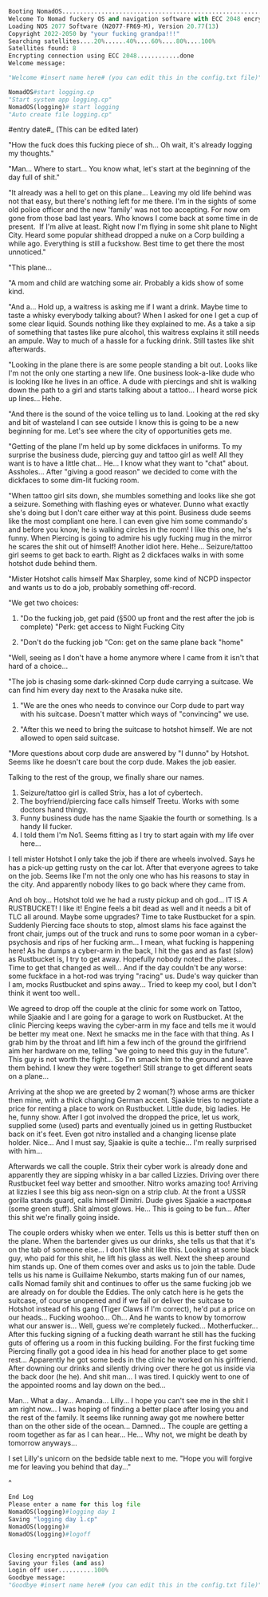 ```python
Booting NomadOS..................................................................100%
Welcome To Nomad fuckery OS and navigation software with ECC 2048 encryption
Loading NOS 2077 Software (N2077-FR69-M), Version 20.77(13)
Copyright 2022-2050 by "your fucking grandpa!!!"
Searching satellites....20%......40%....60%....80%....100%
Satellites found: 8
Encrypting connection using ECC 2048............done
Welcome message:

"Welcome #insert name here# (you can edit this in the config.txt file)"

NomadOS#start logging.cp  
"Start system app logging.cp"  
NomadOS(logging)# start logging  
"Auto create file logging.cp"
```
#entry date#_ (This can be edited later)

"How the fuck does this fucking piece of sh... Oh wait, it's already logging my thoughts."

"Man... Where to start... You know what, let's start at the beginning of the day full of shit."

"It already was a hell to get on this plane... Leaving my old life behind was not that easy, but there's nothing left for me there. I'm in the sights of some old police officer and the new 'family' was not too accepting. For now om gone from those bad last years. Who knows I come back at some time in de present.  If I'm alive at least. Right now I'm flying in some shit plane to Night City. Heard some popular shithead dropped a nuke on a Corp building a while ago. Everything is still a fuckshow. Best time to get there the most unnoticed."

"This plane...

"A mom and child are watching some air. Probably a kids show of some kind.

"And a... Hold up, a waitress is asking me if I want a drink. Maybe time to taste a whisky everybody talking about? When I asked for one I get a cup of some clear liquid. Sounds nothing like they explained to me. As a take a sip of something that tastes like pure alcohol, this waitress explains it still needs an ampule. Way to much of a hassle for a fucking drink. Still tastes like shit afterwards.

"Looking in the plane there is are some people standing a bit out. Looks like I'm not the only one starting a new life. One business look-a-like dude who is looking like he lives in an office. A dude with piercings and shit is walking down the path to a girl and starts talking about a tattoo... I heard worse pick up lines... Hehe.

"And there is the sound of the voice telling us to land. Looking at the red sky and bit of wasteland I can see outside I know this is going to be a new beginning for me. Let's see where the city of opportunities gets me.

"Getting of the plane I'm held up by some dickfaces in uniforms. To my surprise the business dude, piercing guy and tattoo girl as well! All they want is to have a little chat... He... I know what they want to "chat" about. Assholes... After "giving a good reason" we decided to come with the dickfaces to some dim-lit fucking room.

"When tattoo girl sits down, she mumbles something and looks like she got a seizure. Something with flashing eyes or whatever. Dunno what exactly she's doing but I don't care either way at this point. Business dude seems like the most compliant one here. I can even give him some commando's and before you know, he is walking circles in the room! I like this one, he's funny. When Piercing is going to admire his ugly fucking mug in the mirror he scares the shit out of himself! Another idiot here. Hehe... Seizure/tattoo girl seems to get back to earth. Right as 2 dickfaces walks in with some hotshot dude behind them.

"Mister Hotshot calls himself Max Sharpley, some kind of NCPD inspector and wants us to do a job, probably something off-record.

"We get two choices:
1. "Do the fucking job, get paid (§500 up front and the rest after the job is complete) 
	"Perk: get access to Night Fucking City

2. "Don't do the fucking job
	"Con: get on the same plane back "home"

"Well, seeing as I don't have a home anymore where I came from it isn't that hard of a choice...

"The job is chasing some dark-skinned Corp dude carrying a suitcase. We can find him every day next to the Arasaka nuke site.

1. "We are the ones who needs to convince our Corp dude to part way with his suitcase. Doesn't matter which ways of "convincing" we use.

2. "After this we need to bring the suitcase to hotshot himself. We are not allowed to open said suitcase.

"More questions about corp dude are answered by "I dunno" by Hotshot. Seems like he doesn't care bout the corp dude. Makes the job easier.

Talking to the rest of the group, we finally share our names.

1. Seizure/tattoo girl is called Strix, has a lot of cybertech.
2. The boyfriend/piercing face calls himself Treetu. Works with some doctors hand thingy.
3. Funny business dude has the name Sjaakie the fourth or something. Is a handy lil fucker.
4. I told them I'm No1. Seems fitting as I try to start again with my life over here...

I tell mister Hotshot I only take the job if there are wheels involved. Says he has a pick-up getting rusty on the car lot. After that everyone agrees to take on the job. Seems like I'm not the only one who has his reasons to stay in the city. And apparently nobody likes to go back where they came from.

And oh boy... Hotshot told we he had a rusty pickup and oh god... IT IS A RUSTBUCKET! I like it! Engine feels a bit dead as well and it needs a bit of TLC all around. Maybe some upgrades? Time to take Rustbucket for a spin. Suddenly Piercing face shouts to stop, almost slams his face against the front chair, jumps out of the truck and runs to some poor woman in a cyber-psychosis and rips of her fucking arm... I mean, what fucking is happening here! As he dumps a cyber-arm in the back, I hit the gas and as fast (slow) as Rustbucket is, I try to get away. Hopefully nobody noted the plates... Time to get that changed as well... And if the day couldn't be any worse: some fuckface in a hot-rod was trying "racing" us. Dude's way quicker than I am, mocks Rustbucket and spins away... Tried to keep my cool, but I don't think it went too well..

We agreed to drop off the couple at the clinic for some work on Tattoo, while Sjaakie and I are going for a garage to work on Rustbucket. At the clinic Piercing keeps waving the cyber-arm in my face and tells me it would be better my meat one. Next he smacks me in the face with that thing. As I grab him by the throat and lift him a few inch of the ground the girlfriend aim her hardware on me, telling "we going to need this guy in the future". This guy is not worth the fight... So I'm smack him to the ground and leave them behind. I knew they were together! Still strange to get different seats on a plane...

Arriving at the shop we are greeted by 2 woman(?) whose arms are thicker then mine, with a thick changing German accent. Sjaakie tries to negotiate a price for renting a place to work on Rustbucket. Little dude, big ladies. He he, funny show. After I got involved the dropped the price, let us work, supplied some (used) parts and eventually joined us in getting Rustbucket back on it's feet. Even got nitro installed and a changing license plate holder. Nice... And I must say, Sjaakie is quite a techie... I'm really surprised with him...

Afterwards we call the couple. Strix their cyber work is already done and apparently they are sipping whisky in a bar called Lizzies. Driving over there Rustbucket feel way better and smoother. Nitro works amazing too! Arriving at lizzies I see this big ass neon-sign on a strip club. At the front a USSR gorilla stands guard, calls himself Dimitri. Dude gives Sjaakie a настровья (some green stuff). Shit almost glows. He... This is going to be fun... After this shit we're finally going inside.

The couple orders whisky when we enter. Tells us this is better stuff then on the plane. When the bartender gives us our drinks, she tells us that that it's on the tab of someone else... I don't like shit like this. Looking at some black guy, who paid for this shit, he lift his glass as well. Next the sheep around him stands up. One of them comes over and asks us to join the table. Dude tells us his name is Guillaime Nekumbo, starts making fun of our names, calls Nomad family shit and continues to offer us the same fucking job we are already on for double the Eddies. The only catch here is he gets the suitcase, of course unopened and if we fail or deliver the suitcase to Hotshot instead of his gang (Tiger Claws if I'm correct), he'd put a price on our heads... Fucking woohoo... Oh... And he wants to know by tomorrow what our answer is... Well, guess we're completely fucked... Motherfucker... After this fucking signing of a fucking death warrant he still has the fucking guts of offering us a room in this fucking building. For the first fucking time Piercing finally got a good idea in his head for another place to get some rest... Apparently he got some beds in the clinic he worked on his girlfriend. After downing our drinks and silently driving over there he got us inside via the back door (he he). And shit man... I was tired. I quickly went to one of the appointed rooms and lay down on the bed...

Man... What a day... Amanda... Lilly... I hope you can't see me in the shit I am right now... I was hoping of finding a better place after losing you and the rest of the family. It seems like running away got me nowhere better than on the other side of the ocean... Damned... The couple are getting a room together as far as I can hear... He... Why not, we might be death by tomorrow anyways...

I set Lilly's unicorn on the bedside table next to me. "Hope you will forgive me for leaving you behind that day..."

^

```python
End Log
Please enter a name for this log file
NomadOS(logging)#logging day 1
Saving "logging day 1.cp"
NomadOS(logging)#  
NomadOS(logging)#logoff


Closing encrypted navigation
Saving your files (and ass)
Login off user..........100%
Goodbye message:
"Goodbye #insert name here# (you can edit this in the config.txt file)"
